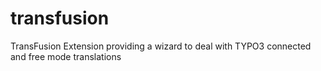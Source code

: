 # transfusion
TransFusion Extension providing a wizard to deal with TYPO3 connected and free mode translations
